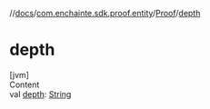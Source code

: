 //[docs](../../index.md)/[com.enchainte.sdk.proof.entity](../index.md)/[Proof](index.md)/[depth](depth.md)

# depth

[jvm]  
Content  
val [depth](depth.md): [String](https://kotlinlang.org/api/latest/jvm/stdlib/kotlin/-string/index.html)  



